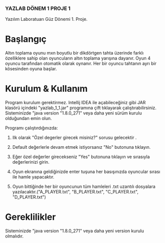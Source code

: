 ### YAZLAB DÖNEM 1 PROJE 1 ###

Yazılım Laboratuarı Güz Dönemi 1. Proje.

# Başlangıç #
Altın toplama oyunu mxn boyutlu bir dikdörtgen tahta üzerinde farklı özelliklere sahip olan oyuncuların altın toplama yarışına dayanır. Oyun 4 oyuncu tarafından otomatik olarak oynanır. Her bir oyuncu tahtanın ayrı bir kösesinden oyuna başlar.




# Kurulum & Kullanım #


Program kurulum gerektirmez. Intellij IDEA ile açabileceğiniz gibi JAR klasörü içindeki "yazlab_1_1.jar" programına çift tıklayarak çalıştırabilirsiniz. Sisteminizde "java version "1.8.0_271" veya daha yeni sürüm kurulu olduğundan emin olun. 


Programı çalıştırdığınızda:

1) Ilk olarak "Özel degerler girecek misiniz?" sorusu gelecektir .  

2) Default değerlerle devam etmek istiyorsanız "No" butonuna tıklayın.

3) Eğer özel değerler girecekseniz "Yes" butonuna tıklayın ve sırasıyla değerlerinizi girin.

4) Oyun ekranına geldiğinizde enter tuşuna her basışınızda oyuncular sırası ile hamle yapacaktır.

5) Oyun bittiğinde her bir oyuncunun tüm hamleleri .txt uzantılı dosyalara yazılacaktır.("A_PLAYER.txt", "B_PLAYER.txt", "C_PLAYER.txt", "D_PLAYER.txt")




# Gereklilikler #

Sisteminizde "java version "1.8.0_271" veya daha yeni version kurulu olmalıdır.
